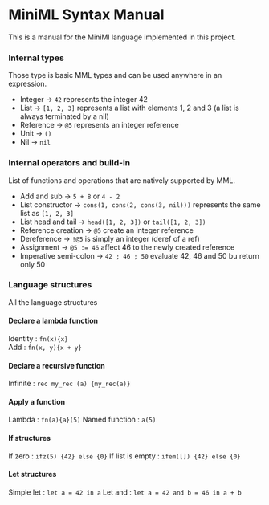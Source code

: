 # MiniML Syntax Manual

This is a manual for the MiniMl language implemented in this project.

### Internal types

Those type is basic MML types and can be used anywhere in an expression.

* Integer -> `42` represents the integer 42
* List -> `[1, 2, 3]` represents a list with elements 1, 2 and 3 (a list is always terminated by a nil)
* Reference -> `@5` represents an integer reference
* Unit -> `()`
* Nil -> `nil`

### Internal operators and build-in

List of functions and operations that are natively supported by MML.

* Add and sub -> `5 + 8` or `4 - 2`
* List constructor -> `cons(1, cons(2, cons(3, nil)))` represents the same list as `[1, 2, 3]`
* List head and tail -> `head([1, 2, 3])` or `tail([1, 2, 3])`
* Reference creation -> `@5` create an integer reference
* Dereference -> `!@5` is simply an integer (deref of a ref)
* Assignment -> `@5 := 46` affect 46 to the newly created reference
* Imperative semi-colon -> `42 ; 46 ; 50` evaluate 42, 46 and 50 bu return only 50

### Language structures

All the language structures

#### Declare a lambda function

Identity : `fn(x){x}` \
Add : `fn(x, y){x + y}`

#### Declare a recursive function

Infinite : `rec my_rec (a) {my_rec(a)}`

#### Apply a function

Lambda : `fn(a){a}(5)`
Named function : `a(5)`

#### If structures

If zero : `ifz(5) {42} else {0}`
If list is empty : `ifem([]) {42} else {0}`

#### Let structures

Simple let : `let a = 42 in a`
Let and : `let a = 42 and b = 46 in a + b`
